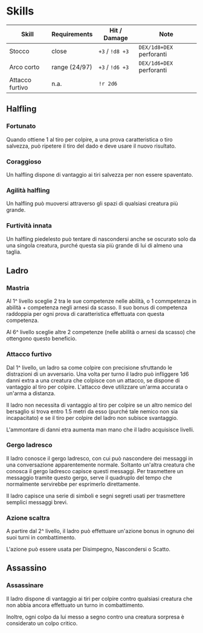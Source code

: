 # Skills

| Skill                    | Requirements | Hit / Damage      | Note                     |
| ------------------------ | ------------ | ----------------- | ------------------------ |
| Stocco                   | close        | `+3` / `!d8 +3`   | `DEX/1d8+DEX` perforanti |
| Arco corto               | range (24/97)| `+3` / `!d6 +3`   | `DEX/1d6+DEX` perforanti |
| Attacco furtivo          | n.a.         | `!r 2d6`          |                          |

## Halfling

### Fortunato

Quando ottiene 1 al tiro per colpire, a una prova caratteristica o tiro salvezza, può ripetere il tiro del dado e deve usare il nuovo risultato.

### Coraggioso

Un halfling dispone di vantaggio ai tiri salvezza per non essere spaventato.

### Agilità halfling

Un halfling può muoversi attraverso gli spazi di qualsiasi creatura più grande.

### Furtività innata

Un halfling piedelesto può tentare di nascondersi anche se oscurato solo da una singola creatura, purché questa sia più grande di lui di almeno una taglia.

## Ladro

### Mastria

Al 1^ livello sceglie 2 tra le sue competenze nelle abilità, o 1 commpetenza in abilità + competenza negli arnesi da scasso. Il suo bonus di competenza raddoppia per ogni prova di caratteristica effettuata con questa competenza.

Al 6^ livello sceglie altre 2 competenze (nelle abilità o arnesi da scasso) che ottengono questo beneficio.

### Attacco furtivo

Dal 1^ livello, un ladro sa come colpire con precisione sfruttando le distrazioni di un avversario. Una volta per turno il ladro può infliggere 1d6 danni extra a una creatura che colpisce con un attacco, se dispone di vantaggio al tiro per colpire. L'attacco deve utilizzare un'arma accurata o un'arma a distanza.

Il ladro non necessita di vantaggio al tiro per colpire se un altro nemico del bersaglio si trova entro 1.5 metri da esso (purché tale nemico non sia incapacitato) e se il tiro per colpire del ladro non subisce svantaggio.

L'ammontare di danni etra aumenta man mano che il ladro acquisisce livelli.

### Gergo ladresco

Il ladro conosce il gergo ladresco, con cui può nascondere dei messaggi in una conversazione apparentemente normale. Soltanto un'altra creatura che conosca il gergo ladresco capisce questi messaggi. Per trasmettere un messaggio tramite questo gergo, serve il quadruplo del tempo che normalmente servirebbe per esprimerlo direttamente.

Il ladro capisce una serie di simboli e segni segreti usati per trasmettere semplici messaggi brevi.

### Azione scaltra

A partire dal 2^ livello, il ladro può effettuare un'azione bonus in ognuno dei suoi turni in combattimento.

L'azione può essere usata per Disimpegno, Nascondersi o Scatto.

## Assassino

### Assassinare

Il ladro dispone di vantaggio ai tiri per colpire contro qualsiasi creatura che non abbia ancora effettuato un turno in combattimento.

Inoltre, ogni colpo da lui messo a segno contro una creatura sorpresa è considerato un colpo critico.
